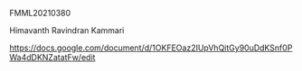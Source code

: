 FMML20210380




Himavanth Ravindran Kammari



































https://docs.google.com/document/d/1OKFEOaz2IUpVhQitGy90uDdKSnf0PWa4dDKNZatatFw/edit
